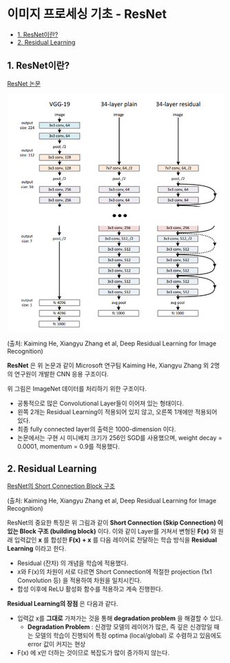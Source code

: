 # 이미지 프로세싱 기초 - ResNet

* [1. ResNet이란?](#1-resnet이란)
* [2. Residual Learning](#2-residual-learning)

## 1. ResNet이란?

[ResNet 논문](https://arxiv.org/pdf/1512.03385.pdf)

![ResNet의 구조](./images/ResNet_1.png)

(출처: Kaiming He, Xiangyu Zhang et al, Deep Residual Learning for Image Recognition)

**ResNet** 은 위 논문과 같이 Microsoft 연구팀 Kaiming He, Xiangyu Zhang 외 2명의 연구원이 개발한 CNN 응용 구조이다.

위 그림은 ImageNet 데이터를 처리하기 위한 구조이다.
* 공통적으로 많은 Convolutional Layer들이 이어져 있는 형태이다.
* 왼쪽 2개는 Residual Learning이 적용되어 있지 않고, 오른쪽 1개에만 적용되어 있다.
* 최종 fully connected layer의 출력은 1000-dimension 이다.
* 논문에서는 구현 시 미니배치 크기가 256인 SGD를 사용했으며, weight decay = 0.0001, momentum = 0.9를 적용했다.

## 2. Residual Learning

[ResNet의 Short Connection Block 구조](./images/ResNet_2.png)

(출처: Kaiming He, Xiangyu Zhang et al, Deep Residual Learning for Image Recognition)

ResNet의 중요한 특징은 위 그림과 같이 **Short Connection (Skip Connection) 이 있는 Block 구조 (building block)** 이다. 이와 같이 Layer를 거쳐서 변형된 **F(x)** 와 원래 입력값인 **x** 를 합성한 **F(x) + x** 를 다음 레이어로 전달하는 학습 방식을 **Residual Learning** 이라고 한다.
* Residual (잔차) 의 개념을 학습에 적용했다.
* x와 F(x)의 차원이 서로 다르면 Short Connection에 적절한 projection (1x1 Convolution 등) 을 적용하여 차원을 일치시킨다.
* 합성 이후에 ReLU 활성화 함수를 적용하고 계속 진행한다.

**Residual Learning의 장점** 은 다음과 같다.
* 입력값 x를 **그대로** 가져가는 것을 통해 **degradation problem** 을 해결할 수 있다.
  * **Degradation Problem** : 신경망 모델의 레이어가 많은, 즉 깊은 신경망일 때는 모델의 학습이 진행되어 특정 optima (local/global) 로 수렴하고 있음에도 error 값이 커지는 현상
* F(x) 에 x만 더하는 것이므로 복잡도가 많이 증가하지 않는다.